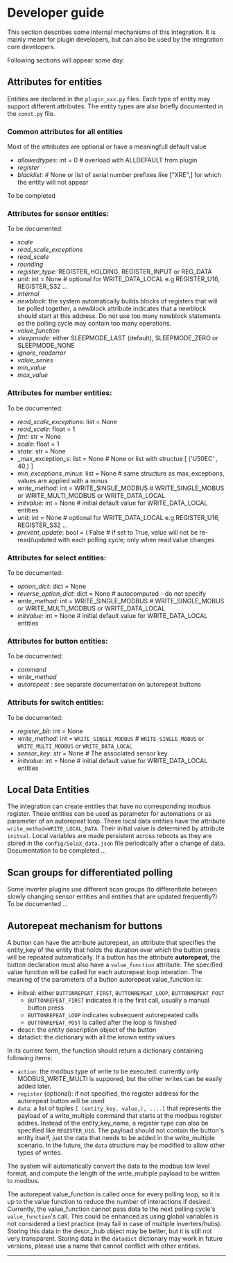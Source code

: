 # Developer guide

This section describes some internal mechanisms of this integration. It is mainly meant for plugin developers, but can also be used by the integration core developers.

Following sections will appear some day:
## Attributes for entities

Entities are declared in the `plugin_xxx.py` files.
Each type of entity may support different attributes.
The entity types are also briefly documented in the `const.py` file.

### Common attributes for all entities

Most of the attributes are optional or have a meaningfull default value

 * _allowedtypes_: int = 0  # overload with ALLDEFAULT from plugin
 * _register_
 * _blacklist_: # None or list of serial number prefixes like ["XRE",] for which the entity will not appear

To be completed

### Attributes for sensor entities:

To be documented:

* _scale_
* _read_scale_exceptions_
* _read_scale_
* _rounding_
* _register_type_: REGISTER_HOLDING, REGISTER_INPUT or REG_DATA
* _unit_: int = None  #  optional for WRITE_DATA_LOCAL e.g REGISTER_U16, REGISTER_S32 ...
* _internal_
* _newblock_: the system automatically builds blocks of registers that will be polled together, a newblock attribute indicates that a newblock should start at this address. Do not use too many newblock statements as the polling cycle may contain too many operations.
* _value_function_
* _sleepmode_: either SLEEPMODE_LAST (default), SLEEPMODE_ZERO or SLEEPMODE_NONE 
* _ignore_readerror_
* _value_series_
* _min_value_
* _max_value_

### Attributes for number entities:

To be documented:

* _read_scale_exceptions_: list = None
* _read_scale_: float = 1
* _fmt_: str = None
* _scale_: float = 1
* _state_: str = None
* _max_exception_s: list = None  #  None or list with structue [ ('U50EC' , 40,) ]
* _min_exceptions_minus_: list = None  # same structure as max_exceptions, values are applied with a minus
* _write_method_: int = WRITE_SINGLE_MODBUS  # WRITE_SINGLE_MOBUS or WRITE_MULTI_MODBUS or WRITE_DATA_LOCAL
* _initvalue_: int = None  # initial default value for WRITE_DATA_LOCAL entities
* _unit_: int = None  #  optional for WRITE_DATA_LOCAL e.g REGISTER_U16, REGISTER_S32 ...
* _prevent_update_: bool = (
        False  # if set to True, value will not be re-read/updated with each polling cycle; only when read value changes

### Attributes for select entities:

To be documented:
    
* _option_dict_: dict = None
* _reverse_option_dict_: dict = None  # autocomputed - do not specify
* _write_method_: int = WRITE_SINGLE_MODBUS  # WRITE_SINGLE_MOBUS or WRITE_MULTI_MODBUS or WRITE_DATA_LOCAL
* _initvalue_: int = None  # initial default value for WRITE_DATA_LOCAL entities

### Attributes for button entities:

To be documented:

* _command_
* _write_method_
* _autorepeat_ : see separate documentation on autorepeat buttons

### Attributs for switch entities:

To be documented:

* _register_bit_: int = None
* _write_method_: int = `WRITE_SINGLE_MODBUS`  # `WRITE_SINGLE_MOBUS` or `WRITE_MULTI_MODBUS` or `WRITE_DATA_LOCAL`
* _sensor_key_: str = None  # The associated sensor key
* _initvalue_: int = None  # initial default value for WRITE_DATA_LOCAL entities


## Local Data Entities
The integration can create entities that have no corresponding modbus register. These entities can be used as parameter for automations or as parameter of an autorepeat loop. These local data entities have the attribute `write_method=WRITE_LOCAL_DATA`.
Their initial value is determined by attribute `initval`.
Local variables are made persistent across reboots as they are stored in the `config/SolaX_data.json` file periodically after a change of data.
Documentation to be completed ...

## Scan groups for differentiated polling
Some inverter plugins use different scan groups (to differentiate between slowly changing sensor entities and entities that are updated frequently?)
To be documented ...



## Autorepeat mechanism for buttons

A button can have the attribute autorepeat, an attribute that specifies the entity_key of the entity that holds the duration over which the button press will be repeated automatically.
If a button has the attribute **autorepeat**, the button declaration must also have a `value_function` attribute. The specified value function will be called for each autorepeat loop interation.
The meaning of the parameters of a button autorepeat value_function is:

* initval: either `BUTTONREPEAT_FIRST`, `BUTTONREPEAT_LOOP`, `BUTTONREPEAT_POST`
    * `BUTTONREPEAT_FIRST` indicates it is the first call, usually a manual button press
    * `BUTTONREPEAT_LOOP` indicates subsequent autorepeated calls
    * `BUTTONREPEAT_POST` is called after the loop is finished 
* descr: the entity description object of the button
* datadict: the dictionary with all the known entity values
  
In its current form, the function should return a dictionary containing following items:

- `action`: the modbus type of write to be executed: currently only MODBUS_WRITE_MULTI is suppored, but the other writes can be easily added later.
- `register` (optional): if not specified, the register address for the autorepeat button will be used
- `data`: a list of tuples `[ (entity_key, value,), ....]` that represents the payload of a write_multiple command that starts at the modbus register addres. Instead of the entity_key_name, a register type can also be specified like `REGISTER_U16`. The payload should not contain the button's entity itself, just the data that needs to be added in the write_multiple scenario. In the future, the `data` structure may be modified to allow other types of writes.
  
The system will automatically convert the data to the modbus low level format, and compute the length of the write_multiple payload to be written to modbus.

The autorepeat value_function is called once for every polling loop, so it is up to the value function to reduce the number of interactions if desired. Currently, the value_function cannot pass data to the next polling cycle's `value_function`'s call. This could be enhanced as using global variables is not considered a best practice (may fail in case of multiple inverters/hubs). Storing this data in the descr._hub object may be better, but it is still not very transparent. Storing data in the `datadict` dictionary may work in future versions, please use a name that cannot conflict with other entities.
____
